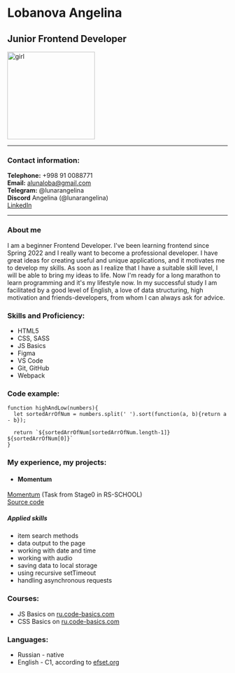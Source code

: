 # **Lobanova Angelina**  
## Junior Frontend Developer  
<img src="https://avatars.githubusercontent.com/u/106955412?v=4" alt="girl" width=200px heihgt=200px>  

***
### Contact information:    
**Telephone:** +998 91 0088771    
**Email:** alunaloba@gmail.com    
**Telegram:** @lunarangelina    
**Discord** Angelina (@lunarangelina)    
[LinkedIn](https://www.linkedin.com/in/angelina-lobanova-2b4446234/)  
***
### About me
I am a beginner Frontend Developer. I've been learning frontend since Spring 2022 and I really want to become a professional developer.  I have great ideas for creating useful and unique applications, and it motivates me to develop my skills. As soon as I realize that I have a suitable skill level, I will be able to bring my ideas to life. Now I'm ready for a long marathon to learn programming and it's my lifestyle now. In my successful study I am facilitated by a good level of English, a love of data structuring, high motivation and friends-developers, from whom I can always ask for advice. 
### Skills and Proficiency: 
* HTML5   
* CSS, SASS
* JS Basics  
* Figma  
* VS Code  
* Git, GitHub  
* Webpack  
### Code example: 
```
function highAndLow(numbers){
  let sortedArrOfNum = numbers.split(' ').sort(function(a, b){return a - b});
  
  return `${sortedArrOfNum[sortedArrOfNum.length-1]} ${sortedArrOfNum[0]}`
}
```
### My experience, my projects:  
* #### Momentum 
[Momentum](https://lunarangelina.github.io/momentum/)
(Task from Stage0 in RS-SCHOOL)  
[Source code](https://github.com/LunarAngelina/momentum)
##### Applied skills
+ item search methods
+ data output to the page
+ working with date and time
+ working with audio
+ saving data to local storage
+ using recursive setTimeout
+ handling asynchronous requests
### Courses:   
* JS Basics on [ru.code-basics.com](https://ru.code-basics.com/)  
* CSS Basics on [ru.code-basics.com](https://ru.code-basics.com/)  
### Languages:      
* Russian - native 
* English - C1, according to [efset.org](https://www.efset.org/) 